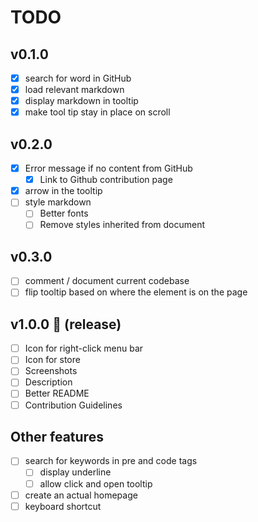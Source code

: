 # TODO

## v0.1.0
- [x] search for word in GitHub
- [x] load relevant markdown
- [x] display markdown in tooltip
- [x] make tool tip stay in place on scroll

## v0.2.0

- [x] Error message if no content from GitHub
  - [x] Link to Github contribution page
- [x] arrow in the tooltip
- [ ] style markdown
  - [ ] Better fonts
  - [ ] Remove styles inherited from document

## v0.3.0

- [ ] comment / document current codebase
- [ ] flip tooltip based on where the element is on the page

## v1.0.0 :raised_hands: (release)
- [ ] Icon for right-click menu bar
- [ ] Icon for store
- [ ] Screenshots
- [ ] Description
- [ ] Better README
- [ ] Contribution Guidelines

## Other features
- [ ] search for keywords in pre and code tags
    - [ ] display underline
    - [ ] allow click and open tooltip
- [ ] create an actual homepage
- [ ] keyboard shortcut
